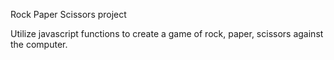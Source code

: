 Rock Paper Scissors project

Utilize javascript functions to create a game of rock, paper, scissors against the computer. 